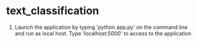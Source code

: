 # text_classification


1. Launch the application by typing 'python app.py' on the command line and run as local host. Type 'localhost:5000' to access to the application


